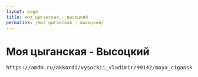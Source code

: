 ```yaml
---
layout: page
title: моя_цыганская_-_высоцкий
permalink: /моя_цыганская_-_высоцкий/
---
```

# Моя цыганская - Высоцкий

<pre>
https://amdm.ru/akkordi/vysockii_vladimir/99142/moya_ciganskaya/
<pre>
